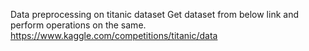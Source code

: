 Data preprocessing on titanic dataset
Get dataset from below link and perform operations on the same.
https://www.kaggle.com/competitions/titanic/data
